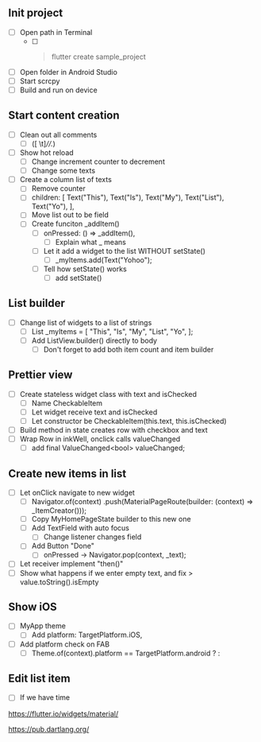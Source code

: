 ## Init project
- [ ] Open path in Terminal
    - [ ] > flutter create sample_project
- [ ] Open folder in Android Studio
- [ ] Start scrcpy
- [ ] Build and run on device

## Start content creation
- [ ] Clean out all comments
    - [ ] ([ \t]*//.*)
- [ ] Show hot reload
    - [ ] Change increment counter to decrement
    - [ ] Change some texts
 - [ ] Create a column list of texts
    - [ ] Remove counter
    - [ ] children: <Widget>[
            Text("This"),
            Text("Is"),
            Text("My"),
            Text("List"),
            Text("Yo"),
          ],
    - [ ] Move list out to be field
    - [ ] Create funciton _addItem()
        - [ ] onPressed: () => _addItem(),
            - [ ] Explain what _ means
        - [ ] Let it add a widget to the list WITHOUT setState()
            - [ ] _myItems.add(Text("Yohoo");
        - [ ] Tell how setState() works
            - [ ] add setState()

## List builder
- [ ] Change list of widgets to a list of strings
    - [ ] List<String> _myItems = [
    "This",
    "Is",
    "My",
    "List",
    "Yo",
  ];
    - [ ] Add ListView.builder() directly to body
        - [ ] Don't forget to add both item count and item builder

## Prettier view
- [ ] Create stateless widget class with text and isChecked
    - [ ] Name CheckableItem
    - [ ] Let widget receive text and isChecked
    - [ ] Let constructor be CheckableItem(this.text, this.isChecked)
- [ ] Build method in state creates row with checkbox and text
- [ ] Wrap Row in inkWell, onclick calls valueChanged
    - [ ] add final ValueChanged\<bool\> valueChanged;

## Create new items in list
- [ ] Let onClick navigate to new widget
    - [ ] Navigator.of(context)
        .push(MaterialPageRoute(builder: (context) => _ItemCreator()));
    - [ ] Copy MyHomePageState builder to this new one
    - [ ] Add TextField with auto focus
        - [ ] Change listener changes field
    - [ ] Add Button "Done"
        - [ ] onPressed -> Navigator.pop(context, _text);
- [ ] Let receiver implement "then()"
- [ ] Show what happens if we enter empty text, and fix > value.toString().isEmpty

## Show iOS
- [ ] MyApp theme
    - [ ] Add platform: TargetPlatform.iOS,
- [ ] Add platform check on FAB
    - [ ] Theme.of(context).platform == TargetPlatform.android ? :

## Edit list item
 - [ ] If we have time





https://flutter.io/widgets/material/

https://pub.dartlang.org/